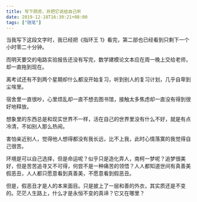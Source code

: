 ```yaml
---
title: 写下顾虑，并把它说给自己听
date: 2019-12-18T16:39:21+08:00
tags: ["随笔"]
---
```


当我写下这段文字时，我已经把《指环王 1》看完，第二部也已经看到只剩下一个小时零二十分钟。

而明天要交的电路实验报告还没有写完，数学建模论文本应在周一晚上交给老师，却一直拖到现在。

离考试还有不到两个星期却什么都没开始复习，听到别人的复习计划，几乎自卑到尘埃里。

宿舍里一直很吵，心里烦乱却一直不想去图书馆，接触太多焦虑却一直没有得到很好地释放。

想象里的东西总是和现实世界不一样，活在自己的世界里没有什么不好，就是有点冷清，不如别人那么热闹。

害怕亲近别人，觉得他人想得都没有我长远，比不上我，此时心情落寞的我觉得自己很苦。

环境是可以自己选择，但是命运呢？似乎只是造化弄人，南柯一梦呢？追梦很美好，但是苦苦追寻又不可得，何尝不是一种痛苦的领悟？人人都知道世间有真善美假恶丑，人人都只愿意看到真善美，不愿意看到假恶丑。

但是，假恶丑才是人的本来面目。只是披上了一层和善的外衣，其实质还是不变的。茫茫人生路上，什么才是永恒不变的真谛？它又在哪里？
